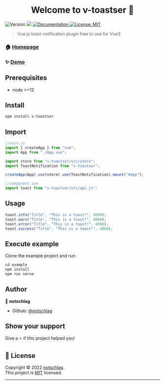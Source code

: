<h1 align="center">Welcome to v-toastser 👋</h1>
<p>
  <img alt="Version" src="https://img.shields.io/badge/version-1.0.0-blue.svg?cacheSeconds=2592000" />
  <img src="https://img.shields.io/badge/node-%3E%3D12-blue.svg" />
  <a href="https://github.com/notschlag/v-toastser#readme" target="_blank">
    <img alt="Documentation" src="https://img.shields.io/badge/documentation-yes-brightgreen.svg" />
  </a>
  <a href="https://github.com/notschlag/v-toastser/blob/main/LICENSE.txt" target="_blank">
    <img alt="License: MIT" src="https://img.shields.io/badge/License-MIT-yellow.svg" />
  </a>
</p>

> Vue.js toast notification plugin free to use for Vue3

### 🏠 [Homepage](https://github.com/notschlag/v-toastser#readme)

### ✨ [Demo](https://github.com/notschlag/v-toastser#readme)

## Prerequisites

- node >=12

## Install

```sh
npm install v-toastser
```

## Import

```js
//main.js
import { createApp } from "vue";
import App from "./App.vue";

import store from "v-toastser/src/store";
import ToastNotification from "v-toastser";

createApp(App).use(store).use(ToastNotification).mount("#app");
```

```js
//component.vue
import toast from "v-toastser/src/api.js";
```

## Usage

```js
toast.info("Title", "This is a toast!", 4000);
toast.warn("Title", "This is a toast!", 4000);
toast.error("Title", "This is a toast!", 4000);
toast.success("Title", "This is a toast!", 4000);
```

## Execute example

Clone the example project and run:

```js
cd example
npm install
npm run serve
```

## Author

👤 **notschlag**

- Github: [@notschlag](https://github.com/notschlag)

## Show your support

Give a ⭐️ if this project helped you!

## 📝 License

Copyright © 2022 [notschlag](https://github.com/notschlag).<br />
This project is [MIT](https://github.com/notschlag/v-toastser/blob/main/LICENSE.txtt) licensed.

---
